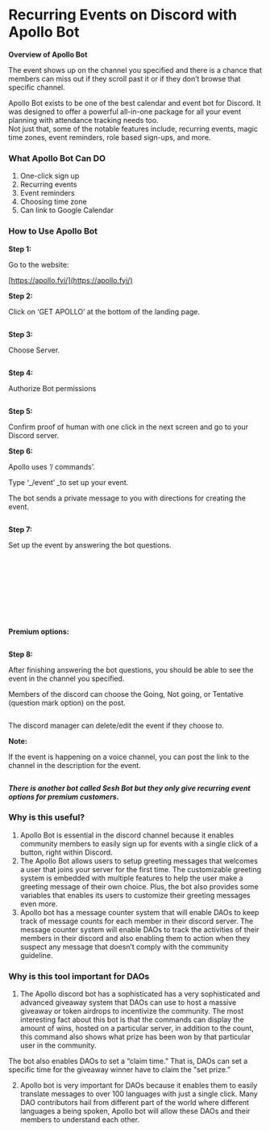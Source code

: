 # Recurring Events on Discord with Apollo Bot

**Overview of Apollo Bot**

The event shows up on the channel you specified and there is a chance that members can miss out if they scroll past it or if they don’t browse that specific channel.

Apollo Bot exists to be one of the best calendar and event bot for Discord. It was designed to offer a powerful all-in-one package for all your event planning with attendance tracking needs too.\
Not just that, some of the notable features include, recurring events, magic time zones, event reminders, role based sign-ups, and more.

### **What Apollo Bot Can DO**

1. One-click sign up
2. Recurring events
3. Event reminders
4. Choosing time zone
5. Can link to Google Calendar

### **How to Use Apollo Bot**

**Step 1:**

Go to the website:

[https://apollo.fyi/](https://apollo.fyi/)

**Step 2:**

Click on ‘GET APOLLO’ at the bottom of the landing page.

<figure><img src="../../.gitbook/assets/1.png" alt=""><figcaption></figcaption></figure>

**Step 3:**

Choose Server.

<figure><img src="../../.gitbook/assets/2.png" alt=""><figcaption></figcaption></figure>

**Step 4:**

Authorize Bot permissions

<figure><img src="../../.gitbook/assets/3.png" alt=""><figcaption></figcaption></figure>

**Step 5:**

Confirm proof of human with one click in the next screen and go to your Discord server.

**Step 6:**

Apollo uses ‘/ commands’.

Type ‘\_/event’ \_to set up your event.

The bot sends a private message to you with directions for creating the event.

<figure><img src="../../.gitbook/assets/4.png" alt=""><figcaption></figcaption></figure>

**Step 7:**

Set up the event by answering the bot questions.

<figure><img src="../../.gitbook/assets/5.png" alt=""><figcaption></figcaption></figure>

<figure><img src="../../.gitbook/assets/6.png" alt=""><figcaption></figcaption></figure>

<figure><img src="../../.gitbook/assets/7.png" alt=""><figcaption></figcaption></figure>

<figure><img src="../../.gitbook/assets/8.png" alt=""><figcaption></figcaption></figure>

<figure><img src="../../.gitbook/assets/9.png" alt=""><figcaption></figcaption></figure>

<figure><img src="../../.gitbook/assets/10.png" alt=""><figcaption></figcaption></figure>

<figure><img src="../../.gitbook/assets/11.png" alt=""><figcaption></figcaption></figure>

<figure><img src="../../.gitbook/assets/12.png" alt=""><figcaption></figcaption></figure>

<figure><img src="../../.gitbook/assets/13.png" alt=""><figcaption></figcaption></figure>

<figure><img src="../../.gitbook/assets/14 (1).png" alt=""><figcaption></figcaption></figure>

**Premium options:**

<figure><img src="../../.gitbook/assets/15.png" alt=""><figcaption></figcaption></figure>

**Step 8:**

After finishing answering the bot questions, you should be able to see the event in the channel you specified.

Members of the discord can choose the Going, Not going, or Tentative (question mark option) on the post.

<figure><img src="../../.gitbook/assets/16.png" alt=""><figcaption></figcaption></figure>

The discord manager can delete/edit the event if they choose to.

**Note:**

If the event is happening on a voice channel, you can post the link to the channel in the description for the event.

<figure><img src="../../.gitbook/assets/17.png" alt=""><figcaption></figcaption></figure>

_**There is another bot called Sesh Bot but they only give recurring event options for premium customers.**_



### Why is this useful? <a href="#why-is-this-useful" id="why-is-this-useful"></a>

1. Apollo Bot is essential in the discord channel because it enables community members to easily sign up for events with a single click of a button, right within Discord.
2. The Apollo Bot allows users to setup greeting messages that welcomes a user that joins your server for the first time. The customizable greeting system is embedded with multiple features to help the user make a greeting message of their own choice. Plus, the bot also provides some variables that enables its users to customize their greeting messages even more.
3. Apollo bot has a message counter system that will enable DAOs to keep track of message counts for each member in their discord server. The message counter system will enable DAOs to track the activities of their members in their discord and also enabling them to action when they suspect any message that doesn’t comply with the community guideline.

### Why is this tool important for DAOs <a href="#why-is-this-tool-important-for-daos" id="why-is-this-tool-important-for-daos"></a>

1. The Apollo discord bot has a sophisticated has a very sophisticated and advanced giveaway system that DAOs can use to host a massive giveaway or token airdrops to incentivize the community. The most interesting fact about this bot is that the commands can display the amount of wins, hosted on a particular server, in addition to the count, this command also shows what prize has been won by that particular user in the community.

The bot also enables DAOs to set a “claim time.” That is, DAOs can set a specific time for the giveaway winner have to claim the "set prize.”

2. Apollo bot is very important for DAOs because it enables them to easily translate messages to over 100 languages with just a single click. Many DAO contributors hail from different part of the world where different languages a being spoken, Apollo bot will allow these DAOs and their members to understand each other.

